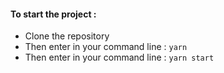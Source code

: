#### To start the project :

- Clone the repository
- Then enter in your command line : `yarn`
- Then enter in your command line : `yarn start`
